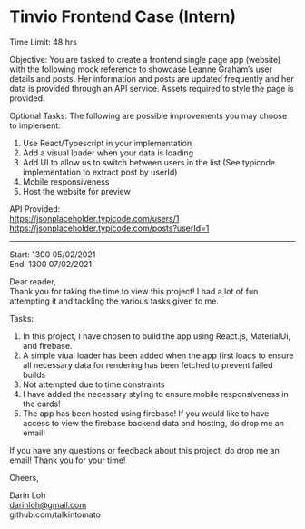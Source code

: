 # Tinvio Frontend Case (Intern)

Time Limit: 48 hrs

Objective: ​You are tasked to create a frontend single page app (website) with the following mock reference to showcase Leanne Graham’s user details and posts. Her information and posts are updated frequently and her data is provided through an API service. Assets required to style the page is provided.

Optional Tasks:
The following are possible improvements you may choose to implement:

1. Use React/Typescript in your implementation
2. Add a visual loader when your data is loading
3. Add UI to allow us to switch between users in the list
   (See typicode implementation to extract post by userId)
4. Mobile responsiveness
5. Host the website for preview

API Provided:  
https://jsonplaceholder.typicode.com/users/1  
https://jsonplaceholder.typicode.com/posts?userId=1

---

Start: 1300 05/02/2021  
End: 1300 07/02/2021

Dear reader,  
Thank you for taking the time to view this project! I had a lot of fun attempting it and tackling the various tasks given to me.

Tasks:

1. In this project, I have chosen to build the app using React.js, MaterialUi, and firebase.
2. A simple viual loader has been added when the app first loads to ensure all necessary data for rendering has been fetched to prevent failed builds
3. Not attempted due to time constraints
4. I have added the necessary styling to ensure mobile responsiveness in the cards!
5. The app has been hosted using firebase! If you would like to have access to view the firebase backend data and hosting, do drop me an email!


If you have any questions or feedback about this project, do drop me an email! Thank you for your time!

Cheers,

Darin Loh  
darinloh@gmail.com  
github.com/talkintomato
